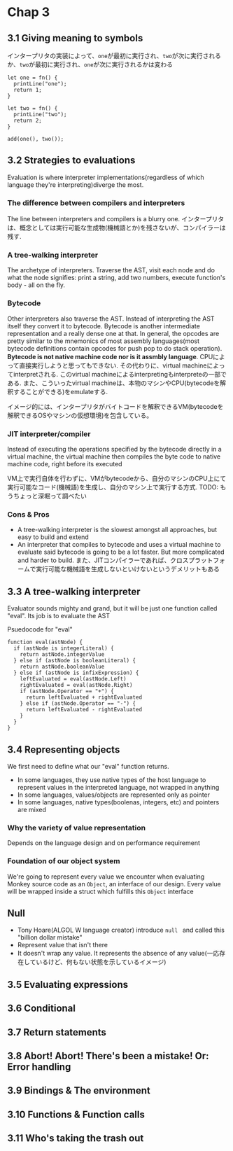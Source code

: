 # Chap 3
## 3.1 Giving meaning to symbols

インタープリタの実装によって、`one`が最初に実行され、`two`が次に実行されるか、`two`が最初に実行され、`one`が次に実行されるかは変わる

```
let one = fn() {
  printLine("one");
  return 1;
}

let two = fn() {
  printLine("two");
  return 2;
}

add(one(), two());
```
## 3.2 Strategies to evaluations
Evaluation is where interpreter implementations(regardless of which language they're interpreting)diverge the most.

### The difference between compilers and interpreters
The line between interpreters and compilers is a blurry one. インタープリタは、概念としては実行可能な生成物(機械語とか)を残さないが、コンパイラーは残す.

### A tree-walking interpreter
The archetype of interpreters. Traverse the AST, visit each node and do what the node signifies: print a string, add two numbers, execute function's body - all on the fly.

### Bytecode
Other interpreters also traverse the AST. Instead of interpreting the AST itself they convert it to bytecode. Bytecode is another intermediate representation and a really dense one at that. In general, the opcodes are pretty similar to the mnemonics of most assembly languages(most bytecode definitions contain opcodes for push pop to do stack operation). **Bytecode is not native machine code nor is it assmbly language**. CPUによって直接実行しようと思ってもできない. その代わりに、virtual machineによってinterpretされる. このvirtual machineによるinterpretingもinterpreteの一部である. また、こういったvirtual machineは、本物のマシンやCPU(bytecodeを解釈することができる)をemulateする.

イメージ的には、インタープリタがバイトコードを解釈できるVM(bytecodeを解釈できるOSやマシンの仮想環境)を包含している。

### JIT interpreter/compiler
Instead of executing the operations specified by the bytecode directly in a virtual machine, the virtual machine then compiles the byte code to native machine code, right before its executed

VM上で実行自体を行わずに、VMがbytecodeから、自分のマシンのCPU上にて実行可能なコード(機械語)を生成し、自分のマシン上で実行する方式. TODO: もうちょっと深堀って調べたい

### Cons & Pros
- A tree-walking interpreter is the slowest amongst all approaches, but easy to build and extend
- An interpreter that compiles to bytecode and uses a virtual machine to evaluate said bytecode is going to be a lot faster. But more complicated and harder to build. また、JITコンパイラーであれば、クロスプラットフォームで実行可能な機械語を生成しないといけないというデメリットもある

## 3.3 A tree-walking interpreter

Evaluator sounds mighty and grand, but it will be just one function called "eval". Its job is to evaluate the AST

Psuedocode for "eval"

```
function eval(astNode) {
  if (astNode is integerLiteral) {
    return astNode.integerValue
  } else if (astNode is booleanLiteral) {
    return astNode.booleanValue
  } else if (astNode is infixExpression) {
    leftEvaluated = eval(astNode.Left)
    rightEvaluated = eval(astNode.Right)
    if (astNode.Operator == "+") {
      return leftEvaluated + rightEvaluated
    } else if (astNode.Operator == "-") {
      return leftEvaluated - rightEvaluated
    }
  }
}
```

## 3.4 Representing objects
We first need to define what our "eval" function returns.

- In some languages, they use native types of the host language to represent values in the interpreted language, not wrapped in anything
- In some languages, values/objects are represented only as pointer
- In some languages, native types(boolenas, integers, etc) and pointers are mixed

### Why the variety of value representation
Depends on the language design and on performance requirement

### Foundation of our object system
We're going to represent every value we encounter when evaluating Monkey source code as an `Object`, an interface of our design. Every value will be wrapped inside a struct which fulfills this `Object` interface

## Null
- Tony Hoare(ALGOL W language creator) introduce `null ` and called this "billion dollar mistake"
- Represent value that isn't there
- It doesn't wrap any value. It represents the absence of any value(一応存在しているけど、何もない状態を示しているイメージ)


## 3.5 Evaluating expressions
## 3.6 Conditional
## 3.7 Return statements
## 3.8 Abort! Abort! There's been a mistake! Or: Error handling
## 3.9 Bindings & The environment
## 3.10 Functions & Function calls
## 3.11 Who's taking the trash out
